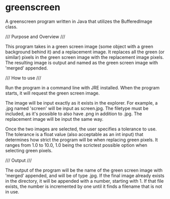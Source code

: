 # greenscreen
A greenscreen program written in Java that utilizes the BufferedImage class.

/// Purpose and Overview ///

This program takes in a green screen image (some object with a green background behind it) and a replacement image.
It replaces all the green (or similar) pixels in the green screen image with the replacement image pixels. The resulting image is output and named as the green screen image with 'merged' appended.

/// How to use ///

Run the program in a command line with JRE installed. When the program starts, it will request the green screen image.

  The image will be input exactly as it exists in the explorer. For example, a .jpg named 'screen' will be input as screen.jpg. The filetype 
  must be included, as it's possible to also have .png in addition to .jpg. The replacement image will be input the same way.

Once the two images are selected, the user specifies a tolerance to use.
The tolerance is a float value (also acceptable as an int input) that determines how strict the program will be when replacing green pixels.
It ranges from 1.0 to 10.0, 1.0 being the scrictest possible option when selecting green pixels.

/// Output ///

The output of the program will be the name of the green screen image with 'merged' appended, and will be of type .jpg. If the final image already exists in the directory, it will be appended with a number, starting with 1. If that file exists, the number is incremented by one until it finds a filename that is not in use.
